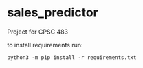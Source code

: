 # sales_predictor
Project for CPSC 483

to install requirements run:

```python3 -m pip install -r requirements.txt```